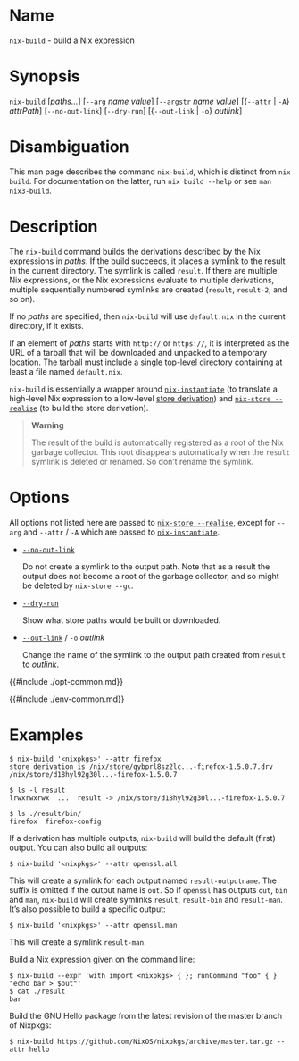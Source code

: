 # Name

`nix-build` - build a Nix expression

# Synopsis

`nix-build` [*paths…*]
  [`--arg` *name* *value*]
  [`--argstr` *name* *value*]
  [{`--attr` | `-A`} *attrPath*]
  [`--no-out-link`]
  [`--dry-run`]
  [{`--out-link` | `-o`} *outlink*]

# Disambiguation

This man page describes the command `nix-build`, which is distinct from `nix
build`. For documentation on the latter, run `nix build --help` or see `man
nix3-build`.

# Description

The `nix-build` command builds the derivations described by the Nix
expressions in *paths*. If the build succeeds, it places a symlink to
the result in the current directory. The symlink is called `result`. If
there are multiple Nix expressions, or the Nix expressions evaluate to
multiple derivations, multiple sequentially numbered symlinks are
created (`result`, `result-2`, and so on).

If no *paths* are specified, then `nix-build` will use `default.nix` in
the current directory, if it exists.

If an element of *paths* starts with `http://` or `https://`, it is
interpreted as the URL of a tarball that will be downloaded and unpacked
to a temporary location. The tarball must include a single top-level
directory containing at least a file named `default.nix`.

`nix-build` is essentially a wrapper around
[`nix-instantiate`](nix-instantiate.md) (to translate a high-level Nix
expression to a low-level [store derivation]) and [`nix-store
--realise`](@docroot@/command-ref/nix-store/realise.md) (to build the store
derivation).

[store derivation]: ../glossary.md#gloss-store-derivation

> **Warning**
>
> The result of the build is automatically registered as a root of the
> Nix garbage collector. This root disappears automatically when the
> `result` symlink is deleted or renamed. So don’t rename the symlink.

# Options

All options not listed here are passed to
[`nix-store --realise`](nix-store/realise.md),
except for `--arg` and `--attr` / `-A` which are passed to [`nix-instantiate`](nix-instantiate.md).

  - <span id="opt-no-out-link">[`--no-out-link`](#opt-no-out-link)<span>

    Do not create a symlink to the output path. Note that as a result
    the output does not become a root of the garbage collector, and so
    might be deleted by `nix-store --gc`.

  - <span id="opt-dry-run">[`--dry-run`](#opt-dry-run)</span>

    Show what store paths would be built or downloaded.

  - <span id="opt-out-link">[`--out-link`](#opt-out-link)</span> / `-o` *outlink*

    Change the name of the symlink to the output path created from
    `result` to *outlink*.

{{#include ./opt-common.md}}

{{#include ./env-common.md}}

# Examples

```console
$ nix-build '<nixpkgs>' --attr firefox
store derivation is /nix/store/qybprl8sz2lc...-firefox-1.5.0.7.drv
/nix/store/d18hyl92g30l...-firefox-1.5.0.7

$ ls -l result
lrwxrwxrwx  ...  result -> /nix/store/d18hyl92g30l...-firefox-1.5.0.7

$ ls ./result/bin/
firefox  firefox-config
```

If a derivation has multiple outputs, `nix-build` will build the default
(first) output. You can also build all outputs:

```console
$ nix-build '<nixpkgs>' --attr openssl.all
```

This will create a symlink for each output named `result-outputname`.
The suffix is omitted if the output name is `out`. So if `openssl` has
outputs `out`, `bin` and `man`, `nix-build` will create symlinks
`result`, `result-bin` and `result-man`. It’s also possible to build a
specific output:

```console
$ nix-build '<nixpkgs>' --attr openssl.man
```

This will create a symlink `result-man`.

Build a Nix expression given on the command line:

```console
$ nix-build --expr 'with import <nixpkgs> { }; runCommand "foo" { } "echo bar > $out"'
$ cat ./result
bar
```

Build the GNU Hello package from the latest revision of the master
branch of Nixpkgs:

```console
$ nix-build https://github.com/NixOS/nixpkgs/archive/master.tar.gz --attr hello
```
